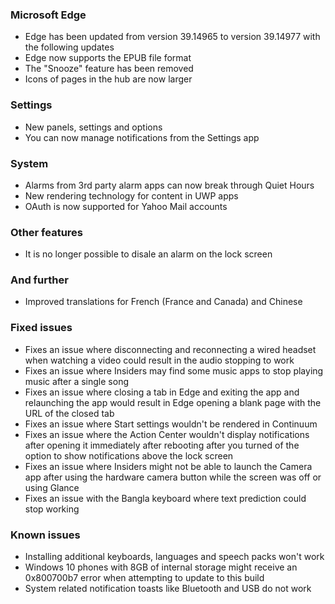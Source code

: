 ### Microsoft Edge
- Edge has been updated from version 39.14965 to version 39.14977 with the following updates
 - Edge now supports the EPUB file format
 - The "Snooze" feature has been removed
 - Icons of pages in the hub are now larger
 
### Settings
- New panels, settings and options
 - You can now manage notifications from the Settings app

### System
- Alarms from 3rd party alarm apps can now break through Quiet Hours
- New rendering technology for content in UWP apps
- OAuth is now supported for Yahoo Mail accounts

### Other features
- It is no longer possible to disale an alarm on the lock screen

### And further
- Improved translations for French (France and Canada) and Chinese

### Fixed issues
- Fixes an issue where disconnecting and reconnecting a wired headset when watching a video could result in the audio stopping to work
- Fixes an issue where Insiders may find some music apps to stop playing music after a single song
- Fixes an issue where closing a tab in Edge and exiting the app and relaunching the app would result in Edge opening a blank page with the URL of the closed tab
- Fixes an issue where Start settings wouldn't be rendered in Continuum
- Fixes an issue where the Action Center wouldn't display notifications after opening it immediately after rebooting after you turned of the option to show notifications above the lock screen
- Fixes an issue where Insiders might not be able to launch the Camera app after using the hardware camera button while the screen was off or using Glance
- Fixes an issue with the Bangla keyboard where text prediction could stop working

### Known issues
- Installing additional keyboards, languages and speech packs won't work
- Windows 10 phones with 8GB of internal storage might receive an 0x800700b7 error when attempting to update to this build
- System related notification toasts like Bluetooth and USB do not work